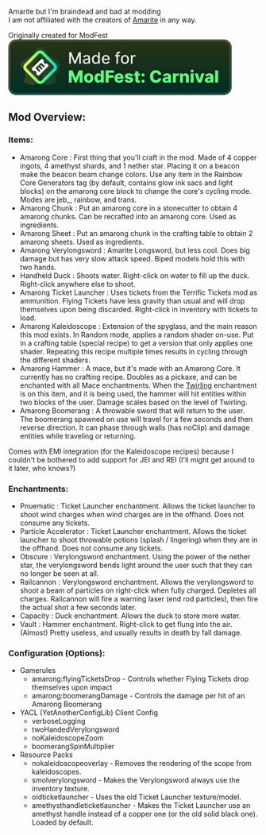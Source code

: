 Amarite but I'm braindead and bad at modding</br>
I am not affiliated with the creators of [Amarite]([https://modrinth.com/mod/amarite](https://modrinth.com/mod/amarite)) in any way.

Originally created for ModFest</br>
[![Made for ModFest: Carnival](https://raw.githubusercontent.com/ModFest/art/v2/badge/svg/carnival/cozy.svg)](https://modfest.net/carnival)

## Mod Overview:

### Items:
- Amarong Core : First thing that you'll craft in the mod. Made of 4 copper ingots, 4 amethyst shards, and 1 nether star. Placing it on a beacon make the beacon beam change colors. Use any item in the Rainbow Core Generators tag (by default, contains glow ink sacs and light blocks) on the amarong core block to change the core's cycling mode. Modes are jeb_, rainbow, and trans.
- Amarong Chunk : Put an amarong core in a stonecutter to obtain 4 amarong chunks. Can be recrafted into an amarong core. Used as ingredients.
- Amarong Sheet : Put an amarong chunk in the crafting table to obtain 2 amarong sheets. Used as ingredients.
- Amarong Verylongsword : Amarite Longsword, but less cool. Does big damage but has very slow attack speed. Biped models hold this with two hands.
- Handheld Duck : Shoots water. Right-click on water to fill up the duck. Right-click anywhere else to shoot.
- Amarong Ticket Launcher : Uses tickets from the Terrific Tickets mod as ammunition. Flying Tickets have less gravity than usual and will drop themselves upon being discarded. Right-click in inventory with tickets to load.
- Amarong Kaleidoscope : Extension of the spyglass, and the main reason this mod exists. In Random mode, applies a random shader on-use. Put in a crafting table (special recipe) to get a version that only applies one shader. Repeating this recipe multiple times results in cycling through the different shaders.
- Amarong Hammer : A mace, but it's made with an Amarong Core. It currently has no crafting recipe. Doubles as a pickaxe, and can be enchanted with all Mace enchantments. When the [Twirling](https://modrinth.com/mod/twirl) enchantment is on this item, and it is being used, the hammer will hit entities within two blocks of the user. Damage scales based on the level of Twirling.
- Amarong Boomerang : A throwable sword that will return to the user. The boomerang spawned on use will travel for a few seconds and then reverse direction. It can phase through walls (has noClip) and damage entities while traveling or returning.

Comes with EMI integration (for the Kaleidoscope recipes) because I couldn't be bothered to add support for JEI and REI (I'll might get around to it later, who knows?)

### Enchantments:
- Pnuematic : Ticket Launcher enchantment. Allows the ticket launcher to shoot wind charges when wind charges are in the offhand. Does not consume any tickets.
- Particle Accelerator : Ticket Launcher enchantment. Allows the ticket launcher to shoot throwable potions (splash / lingering) when they are in the offhand. Does not consume any tickets.
- Obscure : Verylongsword enchantment. Using the power of the nether star, the verylongsword bends light around the user such that they can no longer be seen at all.
- Railcannon : Verylongsword enchantment. Allows the verylongsword to shoot a beam of particles on right-click when fully charged. Depletes all charges. Railcannon will fire a warning laser (end rod particles), then fire the actual shot a few seconds later.
- Capacity : Duck enchantment. Allows the duck to store more water.
- Vault : Hammer enchantment. Right-click to get flung into the air. (Almost) Pretty useless, and usually results in death by fall damage.

### Configuration (Options):
- Gamerules
  - amarong:flyingTicketsDrop - Controls whether Flying Tickets drop themselves upon impact
  - amarong:boomerangDamage - Controls the damage per hit of an Amarong Boomerang
- YACL (YetAnotherConfigLib) Client Config
  - verboseLogging
  - twoHandedVerylongsword
  - noKaleidoscopeZoom
  - boomerangSpinMultiplier
- Resource Packs
  - nokaleidoscopeoverlay - Removes the rendering of the scope from kaleidoscopes.
  - smolverylongsword - Makes the Verylongsword always use the inventory texture.
  - oldticketlauncher - Uses the old Ticket Launcher texture/model.
  - amethysthandleticketlauncher - Makes the Ticket Launcher use an amethyst handle instead of a copper one (or the old solid black one). Loaded by default.
